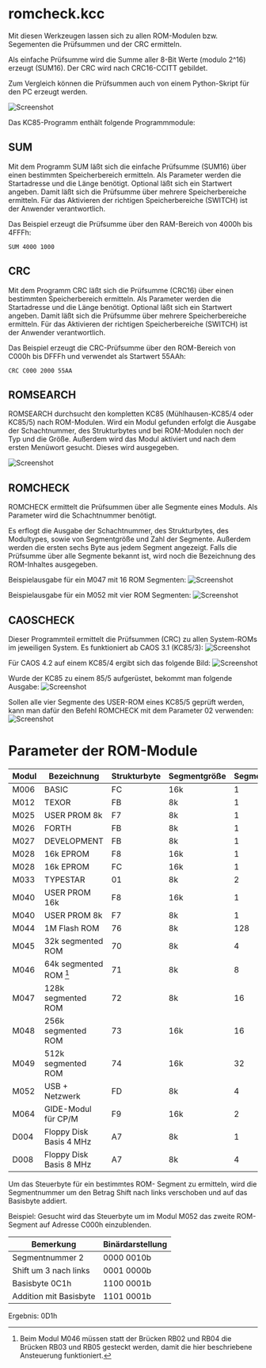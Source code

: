 # romcheck.kcc

Mit diesen Werkzeugen lassen sich zu allen ROM-Modulen bzw. Segementen die Prüfsummen und der CRC ermitteln.

Als einfache Prüfsumme wird die Summe aller 8-Bit Werte (modulo 2^16) erzeugt (SUM16). Der CRC wird nach CRC16-CCITT gebildet.

Zum Vergleich können die Prüfsummen auch von einem Python-Skript für den PC erzeugt werden. 

![Screenshot](Bilder/flashcheck_pc.png)

Das KC85-Programm enthält folgende Programmmodule:

## SUM

Mit dem Programm SUM läßt sich die einfache Prüfsumme (SUM16) über einen bestimmten Speicherbereich ermitteln.
Als Parameter werden die Startadresse und die Länge benötigt.
Optional läßt sich ein Startwert angeben. Damit läßt sich die Prüfsumme über mehrere Speicherbereiche ermitteln.
Für das Aktivieren der richtigen Speicherbereiche (SWITCH) ist der Anwender verantwortlich.

Das Beispiel erzeugt die Prüfsumme über den RAM-Bereich von 4000h bis 4FFFh:

```
SUM 4000 1000
```

## CRC

Mit dem Programm CRC läßt sich die Prüfsumme (CRC16) über einen bestimmten Speicherbereich ermitteln.
Als Parameter werden die Startadresse und die Länge benötigt.
Optional läßt sich ein Startwert angeben. Damit läßt sich die Prüfsumme über mehrere Speicherbereiche ermitteln.
Für das Aktivieren der richtigen Speicherbereiche (SWITCH) ist der Anwender verantwortlich.

Das Beispiel erzeugt die CRC-Prüfsumme über den ROM-Bereich von C000h bis DFFFh und verwendet als Startwert 55AAh:

```
CRC C000 2000 55AA
```

## ROMSEARCH

ROMSEARCH durchsucht den kompletten KC85 (Mühlhausen-KC85/4 oder KC85/5) nach ROM-Modulen. Wird ein Modul gefunden erfolgt die Ausgabe der Schachtnummer, des Strukturbytes und bei ROM-Modulen noch der Typ und die Größe.
Außerdem wird das Modul aktiviert und nach dem ersten Menüwort gesucht. Dieses wird ausgegeben.

![Screenshot](Bilder/romsearch.png)


## ROMCHECK

ROMCHECK ermittelt die Prüfsummen über alle Segmente eines Moduls.
Als Parameter wird die Schachtnummer benötigt.

Es erflogt die Ausgabe der Schachtnummer, des Strukturbytes, des Modultypes, sowie von Segmentgröße und Zahl der Segmente.
Außerdem werden die ersten sechs Byte aus jedem Segment angezeigt.
Falls die Prüfsumme über alle Segmente bekannt ist, wird noch die Bezeichnung des ROM-Inhaltes ausgegeben.

Beispielausgabe für ein M047 mit 16 ROM Segmenten:
![Screenshot](Bilder/romcheck_M047.png)


Beispielausgabe für ein M052 mit vier ROM Segmenten:
![Screenshot](Bilder/romcheck_M052.png)


## CAOSCHECK

Dieser Programmteil ermittelt die Prüfsummen (CRC) zu allen System-ROMs im jeweiligen System. Es funktioniert ab CAOS 3.1 (KC85/3):
![Screenshot](Bilder/caoscheck31.png)

Für CAOS 4.2 auf einem KC85/4 ergibt sich das folgende Bild:
![Screenshot](Bilder/caoscheck42.png)

Wurde der KC85 zu einem 85/5 aufgerüstet, bekommt man folgende Ausgabe:
![Screenshot](Bilder/caoscheck48.png)

Sollen alle vier Segmente des USER-ROM eines KC85/5 geprüft werden, kann man dafür den Befehl ROMCHECK mit dem Parameter 02 verwenden:
![Screenshot](Bilder/romcheck02.png)



# Parameter der ROM-Module

Modul | Bezeichnung              | Strukturbyte | Segmentgröße | Segmente | Steuerbyte | Basis | Shift
----- | -----------              | ------------ | ------------ | -------- | ---------- | ----- | -----
M006  | BASIC                    | FC           | 16k          |   1      | AAxxxxxM   | C1    | %
M012  | TEXOR                    | FB           |  8k          |   1      | AAAxxxxM   | C1    | %
M025  | USER PROM 8k             | F7           |  8k          |   1      | AAAxxxxM   | C1    | %
M026  | FORTH                    | FB           |  8k          |   1      | AAAxxxxM   | C1    | %
M027  | DEVELOPMENT              | FB           |  8k          |   1      | AAAxxxxM   | C1    | %
M028  | 16k EPROM                | F8           | 16k          |   1      | AAxxxxxM   | C1    | %
M028  | 16k EPROM                | FC           | 16k          |   1      | AAxxxxxM   | C1    | %
M033  | TYPESTAR                 | 01           |  8k          |   2      | AA0SxxxM   | C1    | 4
M040  | USER PROM 16k            | F8           | 16k          |   1      | AAxxxxxM   | C1    | %
M040  | USER PROM 8k             | F7           |  8k          |   1      | AAxxxxxM   | C1    | %
M044  | 1M Flash ROM             | 76           |  8k          | 128      | SSSSSSSM   | 01    | 1
M045  | 32k segmented ROM        | 70           |  8k          |   4      | AASSxxxM   | C1    | 4
M046  | 64k segmented ROM [^1]   | 71           |  8k          |   8      | AASSSxxM   | C1    | 3
M047  | 128k segmented ROM       | 72           |  8k          |  16      | AASSSSxM   | C1    | 2
M048  | 256k segmented ROM       | 73           | 16k          |  16      | AASSSSxM   | C1    | 2
M049  | 512k segmented ROM       | 74           | 16k          |  32      | AASSSSSM   | C1    | 1
M052  | USB + Netzwerk           | FD           |  8k          |   4      | AAASSPxM   | C1    | 3
M064  | GIDE-Modul für CP/M      | F9           | 16k          |   2      | AAxPxxWM   | 81    | 6
D004  | Floppy Disk Basis 4 MHz  | A7           |  8k          |   1      | xxAxxKxM   | 01    | %
D008  | Floppy Disk Basis 8 MHz  | A7           |  8k          |   4      | SSAxxKxM   | 01    | 6

[^1]: Beim Modul M046 müssen statt der Brücken RB02 und RB04 die Brücken RB03 und RB05 gesteckt werden, damit die hier beschriebene Ansteuerung funktioniert.

Um das Steuerbyte für ein bestimmtes ROM- Segment zu ermitteln, wird die Segmentnummer um den Betrag Shift nach links verschoben und auf das Basisbyte addiert.

Beispiel: Gesucht wird das Steuerbyte um im Modul M052 das zweite ROM-Segment auf Adresse C000h einzublenden.

Bemerkung              | Binärdarstellung
---------              | ----------------
Segmentnummer 2        | 0000 0010b
Shift um 3 nach links  | 0001 0000b
Basisbyte  0C1h        | 1100 0001b
Addition mit Basisbyte | 1101 0001b 
Ergebnis: 0D1h
